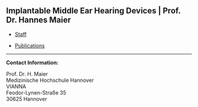 ## Implantable Middle Ear Hearing Devices | Prof. Dr. Hannes Maier  




*  [Staff](maier/staff.html "Staff")

*  [Publications](maier/publications.html "Publications")

***
**Contact Information:**

Prof. Dr. H. Maier    
Medizinische Hochschule Hannover  
VIANNA  
Feodor-Lynen-Straße 35   
30625 Hannover



